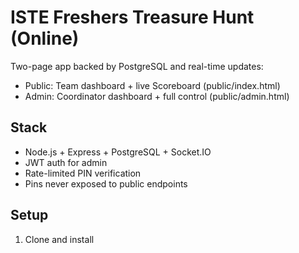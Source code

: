 # ISTE Freshers Treasure Hunt (Online)

Two-page app backed by PostgreSQL and real-time updates:
- Public: Team dashboard + live Scoreboard (public/index.html)
- Admin: Coordinator dashboard + full control (public/admin.html)

## Stack
- Node.js + Express + PostgreSQL + Socket.IO
- JWT auth for admin
- Rate-limited PIN verification
- Pins never exposed to public endpoints

## Setup
1) Clone and install
